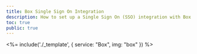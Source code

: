 ```yaml
---
title: Box Single Sign On Integration
description: How to set up a Single Sign On (SSO) integration with Box and Auth0.
toc: true
public: true
---
```


<%= include('./_template', {
  service: "Box",
  img: "box"
}) %>

